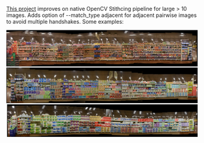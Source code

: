[This project](https://github.com/mbastola/computer-vision-cpp-python/tree/master/panorama-opencv) improves on native OpenCV Stithcing pipeline for large > 10 images. Adds option of --match_type adjacent for adjacent pairwise images to avoid multiple handshakes. Some examples:

![png](https://github.com/mbastola/computer-vision-cpp-python/blob/master/panorama-opencv/imgs/img2.png)
![png](https://github.com/mbastola/computer-vision-cpp-python/blob/master/panorama-opencv/imgs/img3.png)
![png](https://github.com/mbastola/computer-vision-cpp-python/blob/master/panorama-opencv/imgs/img4.png)

